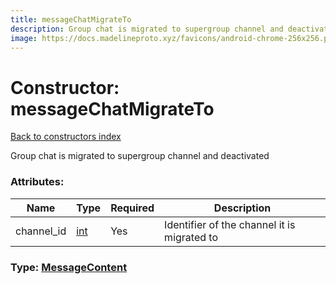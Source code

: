 ```yaml
---
title: messageChatMigrateTo
description: Group chat is migrated to supergroup channel and deactivated
image: https://docs.madelineproto.xyz/favicons/android-chrome-256x256.png
---
```

# Constructor: messageChatMigrateTo  
[Back to constructors index](index.md)



Group chat is migrated to supergroup channel and deactivated

### Attributes:

| Name     |    Type       | Required | Description |
|----------|---------------|----------|-------------|
|channel\_id|[int](../types/int.md) | Yes|Identifier of the channel it is migrated to|



### Type: [MessageContent](../types/MessageContent.md)


